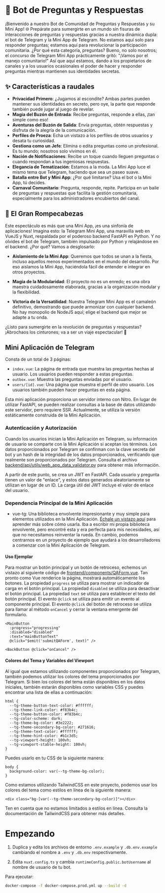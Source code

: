 # 🚀 Bot de Preguntas y Respuestas

¡Bienvenido a nuestro Bot de Comunidad de Preguntas y Respuestas y su Mini App! 🌐 Prepárate para sumergirte en un mundo sin fisuras de interacciones de preguntas y respuestas gracias a nuestra dinámica dupla: el bot de Telegram y la Mini App de Telegram. No estamos aquí solo para responder preguntas; estamos aquí para revolucionar la participación comunitaria. ¿Por qué esta categoría, preguntas? Bueno, no solo nosotros; el concurso de Telegram Mini App prácticamente gritó: "¡Vamos por el manejo comunitario!" Así que aquí estamos, dando a los propietarios de canales y a los usuarios ocasionales el poder de hacer y responder preguntas mientras mantienen sus identidades secretas.

## ✨ Características a raudales

- **Privacidad Primero**: ¿Jugamos al escondite? Ambas partes pueden mantener sus identidades en secreto, pero oye, la parte que responde también puede jugar al juego de revelar.
- **Magia del Buzón de Entrada**: Recibe preguntas, responde a ellas, ¡tan simple como eso!
- **Aventuras del Buzón de Salida**: Envía preguntas, obtén respuestas y disfruta de la alegría de la comunicación.
- **Perfiles de Proeza**: Echa un vistazo a los perfiles de otros usuarios y desata tu curiosidad.
- **Gestiona como un Jefe**: Elimina o edita preguntas como un profesional. Es tu mundo; nosotros solo vivimos en él.
- **Nación de Notificaciones**: Recibe un toque cuando lleguen preguntas o cuando respondan a tus ingeniosas respuestas.
- **Elegancia de Tematización**: Estamos a la moda. La Mini App luce el mismo tema que Telegram, haciendo que sea un paseo suave.
- **Batalla entre Bot y Mini App**: ¿Por qué limitarse? Usa el bot o la Mini App, tú decides.
- **Carnaval Comunitario**: Pregunta, responde, repite. Participa en un baile de preguntas y respuestas que facilita la gestión comunitaria, especialmente para los administradores encubiertos del canal.

## 🧩 El Gran Rompecabezas

Este espectáculo es más que una Mini App, ¡es una sinfonía de aplicaciones! Imagina esto: la Telegram Mini App, una maravilla web en VueJS y Nuxt, respaldada por el poderoso backend FastAPI en Python. Y no olvides el bot de Telegram, también impulsado por Python y relajándose en el backend. ¿Por qué? Vamos a desglosarlo:

- **Aislamiento de la Mini App**: Queremos que todos se unan a la fiesta, incluso aquellos menos experimentados en el mundo del desarrollo. Por eso aislamos la Mini App, haciéndola fácil de entender e integrar en otros proyectos.

- **Magia de la Modularidad**: El proyecto no es un enredo; es una obra maestra cuidadosamente elaborada, gracias a la organización modular y la flexibilidad.

- **Victoria de la Versatilidad**: Nuestra Telegram Mini App es el camaleón definitivo, demostrando que puede armonizar con cualquier backend. No hay monopolio de NodeJS aquí; elige el backend que mejor se adapte a tu onda.

¿Listo para sumergirte en la revolución de preguntas y respuestas? ¡Abrochaos los cinturones; va a ser un viaje espectacular! 🎉

## Mini Aplicación de Telegram

Consta de un total de 3 páginas:

- `index.vue`: La página de entrada que muestra las preguntas hechas al usuario. Los usuarios pueden responder a estas preguntas.
- `outbox.vue`: Muestra las preguntas enviadas por el usuario.
- `users/[id].vue`: Una página que muestra el perfil de otro usuario. Los usuarios también pueden hacer preguntas en esta página.

Esta mini aplicación proporciona un servidor interno con Nitro. En lugar de utilizar FastAPI, se pueden realizar consultas a la base de datos utilizando este servidor, pero requiere SSR. Actualmente, se utiliza la versión estáticamente construida de la Mini Aplicación.

### Autenticación y Autorización

Cuando los usuarios inician la Mini Aplicación en Telegram, su información de usuario se comparte con la Mini Aplicación si aceptan los términos. Los datos proporcionados por Telegram se confirman con la clave secreta del bot y un hash de la integridad de los datos proporcionados, verificando que realmente son proporcionados por Telegram. Consulta el archivo [backend/api/utils/web_app_data_validator.py](backend/api/utils/web_app_data_validator.py) para obtener más información.

A partir de este punto, se crea un JWT en FastAPI. Cada usuario y pregunta tienen un valor de "enlace", y estos datos generados aleatoriamente se utilizan en lugar de un ID. La carga útil del JWT incluye el valor de enlace del usuario.

### Dependencia Principal de la Mini Aplicación
- vue-tg: Una biblioteca envolvente impresionante y muy simple para elementos utilizados en la Mini Aplicación. [Échale un vistazo aquí](https://www.npmjs.com/package/vue-tg) para aprender más sobre cómo usarla. Iba a escribir mi propia biblioteca envolvente, pero encontré esta y era perfecta para mis necesidades, así que no necesitamos reinventar la rueda. En cambio, podemos centrarnos en un proyecto de ejemplo que ayudará a los desarrolladores a comenzar con la Mini Aplicación de Telegram.

#### Uso Ejemplar
Para mostrar un botón principal y un botón de retroceso, echemos un vistazo al siguiente código de [frontend/components/QAForm.vue](frontend/components/QAForm.vue). Tan pronto como Vue renderice la página, mostrará automáticamente los botones. La propiedad `progress` se utiliza para mostrar un indicador de carga en el botón principal. La propiedad `disabled` se utiliza para desactivar el botón principal. La propiedad `text` se utiliza para establecer el texto del botón principal. El evento `@click` se utiliza para emitir un evento al componente principal. El evento `@click` del botón de retroceso se utiliza para llamar al método `onCancel` y cerrar la ventana emergente del formulario.

```
<MainButton 
  :progress="progressing"
  :disabled="disabled"
  :text="mainButtonText"
  @click="$emit('submitQAForm', text)" />

<BackButton @click="onCancel" />
```

#### Colores del Tema y Variables del Viewport

Al igual que estamos utilizando componentes proporcionados por Telegram, también podemos utilizar los colores del tema proporcionados por Telegram. Si bien los colores del tema están disponibles en los datos iniciales, también estarán disponibles como variables CSS y puedes encontrar una lista de ellas a continuación:

```
html {
  --tg-theme-button-text-color: #ffffff;
  --tg-theme-link-color: #f83b4c;
  --tg-theme-button-color: #f83b4c;
  --tg-color-scheme: dark;
  --tg-theme-bg-color: #3e2222;
  --tg-theme-secondary-bg-color: #271616;
  --tg-theme-text-color: #ffffff;
  --tg-theme-hint-color: #b1c3d5;
  --tg-viewport-height: 100vh;
  --tg-viewport-stable-height: 100vh;
}
```


Puedes usarlo en tu CSS de la siguiente manera:

```
body {
  background-color: var(--tg-theme-bg-color);
}
```

Como estamos utilizando TailwindCSS en este proyecto, podemos usar los colores del tema como estilos en línea de la siguiente manera:

```
<div class="bg-[var(--tg-theme-secondary-bg-color)]"></div>
```

Ten en cuenta que no estamos limitados a estilos en línea. Consulta la documentación de TailwindCSS para obtener más detalles.

# Empezando

1. Duplica y edita los archivos de entorno `.env.example` y `.db.env.example` cambiando el nombre a `.env` y `.db.env` respectivamente.

2. Edita `nuxt.config.ts` y cambia `runtimeConfig.public.botUsername` al nombre de usuario de tu bot.

Para ejecutar:

```bash
docker-compose -f docker-compose.prod.yml up --build -d
```
